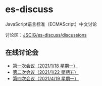# es-discuss
JavaScript语言标准（ECMAScript）中文讨论

讨论区：[JSCIG/es-discuss/discussions](https://github.com/JSCIG/es-discuss/discussions)

## 在线讨论会

- [第一次会议（2021/1/18 星期一）](https://github.com/JSCIG/es-discuss/issues/22)
- [第二次会议（2021/1/22 星期五）](https://github.com/JSCIG/es-discuss/issues/23)
- [第四次会议（2021/4/19 星期一）](https://github.com/JSCIG/es-discuss/issues/28)
